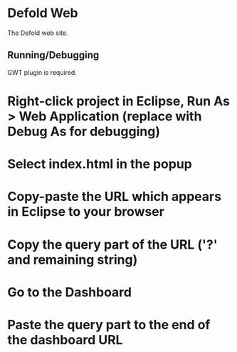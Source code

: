 Defold Web
==========

The Defold web site.

Running/Debugging
-----------------

GWT plugin is required.

# Right-click project in Eclipse, Run As > Web Application (replace with Debug As for debugging)
# Select index.html in the popup
# Copy-paste the URL which appears in Eclipse to your browser
# Copy the query part of the URL ('?' and remaining string)
# Go to the Dashboard
# Paste the query part to the end of the dashboard URL
